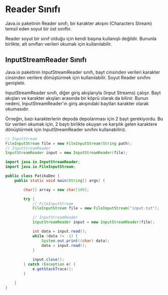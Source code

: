 # Reader Sınıfı
Java.io paketinin Reader sınıfı, bir karakter akışını (Characters Stream) temsil eden soyut bir üst sınıftır.

Reader soyut bir sınıf olduğu için kendi başına kullanışlı değildir. Bununla birlikte, alt sınıfları verileri okumak için kullanılabilir.

## InputStreamReader Sınıfı
Java.io paketinin InputStreamReader sınıfı, bayt cinsinden verileri karakter cinsinden verilere dönüştürmek için kullanılabilir. Soyut Reader sınıfını genişletir.

InputStreamReader sınıfı, diğer giriş akışlarıyla (Input Streams) çalışır. Bayt akışları ve karakter akışları arasında bir köprü olarak da bilinir. Bunun nedeni, InputStreamReader'ın giriş akışındaki baytları karakter olarak okumasıdır.

Örneğin, bazı karakterlerin depoda depolanması için 2 bayt gerekiyordu. Bu tür verileri okumak için, 2 baytı birlikte okuyan ve karşılık gelen karaktere dönüştürmek için InputStreamReader sınıfını kullanabiliriz.

```java
// InputStream 
FileInputStream file = new FileInputStream(String path); 
// InputStreamReader 
InputStreamReader input = new InputStreamReader(file);
```

```java
import java.io.InputStreamReader;
import java.io.FileInputStream;

public class PatikaDev {
    public static void main(String[] args) {

        char[] array = new char[100];

        try {
            // FileInputStream
            FileInputStream file = new FileInputStream("input.txt");

            // InputStreamReader
            InputStreamReader input = new InputStreamReader(file);

            int data = input.read();
            while (data != -1) {
                System.out.print((char) data);
                data = input.read();
            }
            
            input.close();
        } catch (Exception e) {
            e.getStackTrace();
        }

    }
}
```